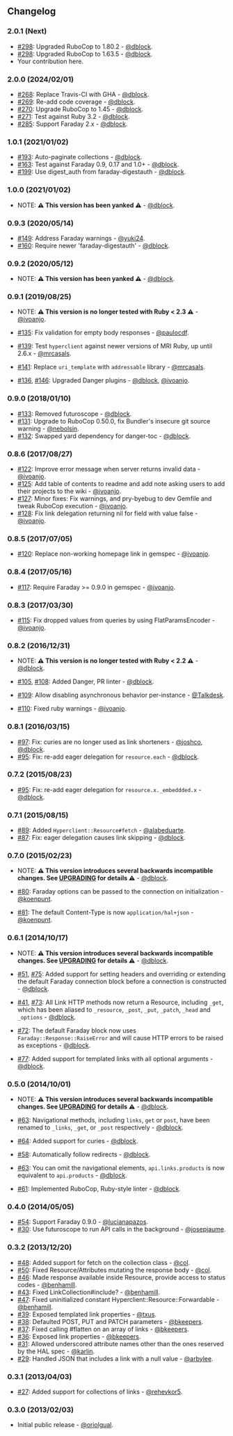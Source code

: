 ## Changelog

### 2.0.1 (Next)

* [#298](https://github.com/codegram/hyperclient/pull/300): Upgraded RuboCop to 1.80.2 - [@dblock](https://github.com/dblock).
* [#298](https://github.com/codegram/hyperclient/pull/298): Upgraded RuboCop to 1.63.5 - [@dblock](https://github.com/dblock).
* Your contribution here.

### 2.0.0 (2024/02/01)

* [#268](https://github.com/codegram/hyperclient/pull/268): Replace Travis-CI with GHA - [@dblock](https://github.com/dblock).
* [#269](https://github.com/codegram/hyperclient/pull/269): Re-add code coverage - [@dblock](https://github.com/dblock).
* [#270](https://github.com/codegram/hyperclient/pull/270): Upgrade RuboCop to 1.45 - [@dblock](https://github.com/dblock).
* [#271](https://github.com/codegram/hyperclient/pull/271): Test against Ruby 3.2 - [@dblock](https://github.com/dblock).
* [#285](https://github.com/codegram/hyperclient/pull/285): Support Faraday 2.x - [@dblock](https://github.com/dblock).

### 1.0.1 (2021/01/02)

* [#193](https://github.com/codegram/hyperclient/pull/193): Auto-paginate collections - [@dblock](https://github.com/dblock).
* [#163](https://github.com/codegram/hyperclient/pull/163): Test against Faraday 0.9, 0.17 and 1.0+ - [@dblock](https://github.com/dblock).
* [#199](https://github.com/codegram/hyperclient/pull/199): Use digest_auth from faraday-digestauth - [@dblock](https://github.com/dblock).

### 1.0.0 (2021/01/02)

* NOTE: **⚠ This version has been yanked ⚠** - [@dblock](https://github.com/dblock).

### 0.9.3 (2020/05/14)

* [#149](https://github.com/codegram/hyperclient/pull/149): Address Faraday warnings - [@yuki24](https://github.com/yuki24).
* [#160](https://github.com/codegram/hyperclient/pull/160): Require newer 'faraday-digestauth' - [@dblock](https://github.com/dblock).

### 0.9.2 (2020/05/12)

* NOTE: **⚠ This version has been yanked ⚠** - [@dblock](https://github.com/dblock).

### 0.9.1 (2019/08/25)

* NOTE: **⚠ This version is no longer tested with Ruby < 2.3 ⚠** - [@ivoanjo](https://github.com/ivoanjo).

* [#135](https://github.com/codegram/hyperclient/pull/135): Fix validation for empty body responses - [@paulocdf](https://github.com/paulocdf).
* [#139](https://github.com/codegram/hyperclient/pull/139): Test `hyperclient` against newer versions of MRI Ruby, up until 2.6.x - [@mrcasals](https://github.com/mrcasals).
* [#141](https://github.com/codegram/hyperclient/pull/141): Replace `uri_template` with `addressable` library - [@mrcasals](https://github.com/mrcasals).
* [#136](https://github.com/codegram/hyperclient/pull/136), [#146](https://github.com/codegram/hyperclient/pull/146): Upgraded Danger plugins - [@dblock](https://github.com/dblock), [@ivoanjo](https://github.com/ivoanjo).

### 0.9.0 (2018/01/10)

* [#133](https://github.com/codegram/hyperclient/pull/133): Removed futuroscope - [@dblock](https://github.com/dblock).
* [#131](https://github.com/codegram/hyperclient/pull/131): Upgrade to RuboCop 0.50.0, fix Bundler's insecure git source warning - [@nebolsin](https://github.com/nebolsin).
* [#132](https://github.com/codegram/hyperclient/pull/132): Swapped yard dependency for danger-toc - [@dblock](https://github.com/dblock).

### 0.8.6 (2017/08/27)

* [#122](https://github.com/codegram/hyperclient/pull/122): Improve error message when server returns invalid data - [@ivoanjo](https://github.com/ivoanjo).
* [#125](https://github.com/codegram/hyperclient/pull/125): Add table of contents to readme and add note asking users to add their projects to the wiki - [@ivoanjo](https://github.com/ivoanjo).
* [#127](https://github.com/codegram/hyperclient/pull/127): Minor fixes: Fix warnings, and pry-byebug to dev Gemfile and tweak RuboCop execution - [@ivoanjo](https://github.com/ivoanjo).
* [#128](https://github.com/codegram/hyperclient/pull/128): Fix link delegation returning nil for field with value false - [@ivoanjo](https://github.com/ivoanjo).

### 0.8.5 (2017/07/05)

* [#120](https://github.com/codegram/hyperclient/pull/120): Replace non-working homepage link in gemspec - [@ivoanjo](https://github.com/ivoanjo).

### 0.8.4 (2017/05/16)

* [#117](https://github.com/codegram/hyperclient/issues/117): Require Faraday >= 0.9.0 in gemspec - [@ivoanjo](https://github.com/ivoanjo).

### 0.8.3 (2017/03/30)

* [#115](https://github.com/codegram/hyperclient/pull/115): Fix dropped values from queries by using FlatParamsEncoder - [@ivoanjo](https://github.com/ivoanjo).

### 0.8.2 (2016/12/31)

* NOTE: **⚠ This version is no longer tested with Ruby < 2.2 ⚠** - [@dblock](https://github.com/dblock).

* [#105](https://github.com/codegram/hyperclient/pull/105), [#108](https://github.com/codegram/hyperclient/pull/108): Added Danger, PR linter - [@dblock](https://github.com/dblock).
* [#109](https://github.com/codegram/hyperclient/pull/109): Allow disabling asynchronous behavior per-instance - [@Talkdesk](https://github.com/Talkdesk).
* [#110](https://github.com/codegram/hyperclient/pull/110): Fixed ruby warnings - [@ivoanjo](https://github.com/ivoanjo).

### 0.8.1 (2016/03/15)

* [#97](https://github.com/codegram/hyperclient/issues/97): Fix: curies are no longer used as link shorteners - [@joshco](https://github.com/joshco), [@dblock](https://github.com/dblock).
* [#95](https://github.com/codegram/hyperclient/issues/95): Fix: re-add eager delegation for `resource.each` - [@dblock](https://github.com/dblock).

### 0.7.2 (2015/08/23)

* [#95](https://github.com/codegram/hyperclient/issues/95): Fix: re-add eager delegation for `resource.x._embeddded.x` - [@dblock](https://github.com/dblock).

### 0.7.1 (2015/08/15)

* [#89](https://github.com/codegram/hyperclient/issues/89): Added `Hyperclient::Resource#fetch` - [@alabeduarte](https://github.com/alabeduarte).
* [#87](https://github.com/codegram/hyperclient/pull/87): Fix: eager delegation causes link skipping - [@dblock](https://github.com/dblock).

### 0.7.0 (2015/02/23)

* NOTE: **⚠ This version introduces several backwards incompatible changes. See [UPGRADING](UPGRADING.md) for details ⚠** - [@dblock](https://github.com/dblock).

* [#80](https://github.com/codegram/hyperclient/pull/80): Faraday options can be passed to the connection on initialization - [@koenpunt](https://github.com/koenpunt).
* [#81](https://github.com/codegram/hyperclient/pull/81): The default Content-Type is now `application/hal+json` - [@koenpunt](https://github.com/koenpunt).

### 0.6.1 (2014/10/17)

* NOTE: **⚠ This version introduces several backwards incompatible changes. See [UPGRADING](UPGRADING.md) for details ⚠** - [@dblock](https://github.com/dblock).

* [#51](https://github.com/codegram/hyperclient/issues/51), [#75](https://github.com/codegram/hyperclient/pull/75): Added support for setting headers and overriding or extending the default Faraday connection block before a connection is constructed - [@dblock](https://github.com/dblock).
* [#41](https://github.com/codegram/hyperclient/issues/41), [#73](https://github.com/codegram/hyperclient/pull/73): All Link HTTP methods now return a Resource, including `_get`, which has been aliased to `_resource`, `_post`, `_put`, `_patch`, `_head` and `_options` - [@dblock](https://github.com/dblock).
* [#72](https://github.com/codegram/hyperclient/pull/72): The default Faraday block now uses `Faraday::Response::RaiseError` and will cause HTTP errors to be raised as exceptions - [@dblock](https://github.com/dblock).
* [#77](https://github.com/codegram/hyperclient/pull/77): Added support for templated links with all optional arguments - [@dblock](https://github.com/dblock).

### 0.5.0 (2014/10/01)

* NOTE: **⚠ This version introduces several backwards incompatible changes. See [UPGRADING](UPGRADING.md) for details ⚠** - [@dblock](https://github.com/dblock).

* [#63](https://github.com/codegram/hyperclient/pull/63): Navigational methods, including `links`, `get` or `post`, have been renamed to `_links`, `_get`, or `_post` respectively - [@dblock](https://github.com/dblock).
* [#64](https://github.com/codegram/hyperclient/issues/64): Added support for curies - [@dblock](https://github.com/dblock).
* [#58](https://github.com/codegram/hyperclient/issues/58): Automatically follow redirects - [@dblock](https://github.com/dblock).
* [#63](https://github.com/codegram/hyperclient/pull/63): You can omit the navigational elements, `api.links.products` is now equivalent to `api.products` - [@dblock](https://github.com/dblock).
* [#61](https://github.com/codegram/hyperclient/pull/61): Implemented RuboCop, Ruby-style linter - [@dblock](https://github.com/dblock).

### 0.4.0 (2014/05/05)

* [#54](https://github.com/codegram/hyperclient/pull/54): Support Faraday 0.9.0 - [@lucianapazos](https://github.com/lucianapazos).
* [#30](https://github.com/codegram/hyperclient/pull/30): Use futuroscope to run API calls in the background - [@josepjaume](https://github.com/josepjaume).

### 0.3.2 (2013/12/20)

* [#48](https://github.com/codegram/hyperclient/pull/48): Added support for fetch on the collection class - [@col](https://github.com/col).
* [#50](https://github.com/codegram/hyperclient/pull/50): Fixed Resource/Attributes mutating the response body - [@col](https://github.com/col).
* [#46](https://github.com/codegram/hyperclient/pull/46): Made response available inside Resource, provide access to status codes - [@benhamill](https://github.com/benhamill).
* [#43](https://github.com/codegram/hyperclient/pull/43): Fixed LinkCollection#include? - [@benhamill](https://github.com/benhamill).
* [#47](https://github.com/codegram/hyperclient/pull/47): Fixed uninitialized constant Hyperclient::Resource::Forwardable - [@benhamill](https://github.com/benhamill).
* [#39](https://github.com/codegram/hyperclient/pull/39): Exposed templated link properties - [@txus](https://github.com/txus).
* [#38](https://github.com/codegram/hyperclient/pull/38): Defaulted POST, PUT and PATCH parameters - [@bkeepers](https://github.com/bkeepers).
* [#37](https://github.com/codegram/hyperclient/pull/37): Fixed calling #flatten on an array of links - [@bkeepers](https://github.com/bkeepers).
* [#36](https://github.com/codegram/hyperclient/pull/36): Exposed link properties - [@bkeepers](https://github.com/bkeepers).
* [#31](https://github.com/codegram/hyperclient/pull/31): Allowed underscored attribute names other than the ones reserved by the HAL spec - [@karlin](https://github.com/karlin).
* [#29](https://github.com/codegram/hyperclient/pull/29): Handled JSON that includes a link with a null value - [@arbylee](https://github.com/arbylee).

### 0.3.1 (2013/04/03)

* [#27](https://github.com/codegram/hyperclient/pull/27): Added support for collections of links - [@rehevkor5](https://github.com/rehevkor5).

### 0.3.0 (2013/02/03)

* Initial public release - [@oriolgual](https://github.com/oriolgual).
